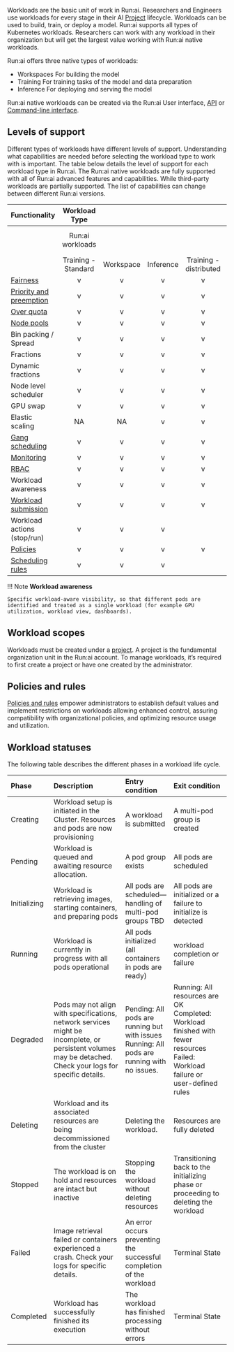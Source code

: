 
Workloads are the basic unit of work in Run:ai. Researchers and Engineers use workloads for every stage in their AI [Project](../../platform-admin/aiinitiatives/org/projects.md) lifecycle. Workloads can be used to build, train, or deploy a model. Run:ai supports all types of Kubernetes workloads. Researchers can work with any workload in their organization but will get the largest value working with Run:ai native workloads.

Run:ai offers three native types of workloads:

* Workspaces For building the model  
* Training For training tasks of the model and data preparation  
* Inference For deploying and serving the model

Run:ai native workloads can be created via the Run:ai User interface, [API](https://api-docs.run.ai/2.18/tag/Workloads) or [Command-line interface](../../Researcher/cli-reference/Introduction.md).

## Levels of support

Different types of workloads have different levels of support. Understanding what capabilities are needed before selecting the workload type to work with is important. The table below details the level of support for each workload type in Run:ai. The Run:ai native workloads are fully supported with all of Run:ai advanced features and capabilities. While third-party workloads are partially supported. The list of capabilities can change between different Run:ai versions.

| Functionality | Workload Type |  |  |  |  |
| ----- | :---: | :---: | :---: | :---: | ----- |
|  | Run:ai workloads |  |  |  | Third-party workloads |
|  | Training - Standard | Workspace | Inference | Training - distributed | All K8s workloads |
| [Fairness](../../Researcher/scheduling/the-runai-scheduler.md#fairness-fair-resource-distribution) | v | v | v | v | v |
| [Priority and preemption](../../Researcher/scheduling/the-runai-scheduler.md#preemption) | v | v | v | v | v |
| [Over quota](../../Researcher/scheduling/the-runai-scheduler.md#over-quota-priority) | v | v | v | v | v |
| [Node pools](../../platform-admin/aiinitiatives/resources/node-pools.md) | v | v | v | v | v |
| Bin packing / Spread | v | v | v | v | v |
| Fractions | v | v | v | v | v |
| Dynamic fractions | v | v | v | v | v |
| Node level scheduler | v | v | v | v | v |
| GPU swap | v | v | v | v | v |
| Elastic scaling | NA | NA | v | v | v |
| [Gang scheduling](../../Researcher/scheduling/the-runai-scheduler.md#gang-scheduling) | v | v | v | v | v |
| [Monitoring](../../admin/maintenance/alert-monitoring.md) | v | v | v | v | v |
| [RBAC](../../admin/authentication/authentication-overview.md#role-based-access-control-rbac-in-runai) | v | v | v | v |  |
| Workload awareness | v | v | v | v |  |
| [Workload submission](../../Researcher/workloads/overviews/managing-workloads.md) | v | v | v | v |  |
| Workload actions (stop/run) | v | v | v |  |  |
| [Policies](../../platform-admin/workloads/policies/overview.md) | v | v | v | v |  |
| [Scheduling rules](../../platform-admin/aiinitiatives/org/scheduling-rules.md) | v | v | v |  |  |

!!! Note
    __Workload awareness__

    Specific workload-aware visibility, so that different pods are identified and treated as a single workload (for example GPU utilization, workload view, dashboards).

## Workload scopes

Workloads must be created under a [project](../../platform-admin/aiinitiatives/org/projects.md). A project is the fundamental organization unit in the Run:ai account. To manage workloads, it’s required to first create a project or have one created by the administrator.

## Policies and rules

[Policies and rules](../../platform-admin/workloads/policies/overview.md) empower administrators to establish default values and implement restrictions on workloads allowing enhanced control, assuring compatibility with organizational policies, and optimizing resource usage and utilization.

## Workload statuses

The following table describes the different phases in a workload life cycle.

| Phase | Description | Entry condition | Exit condition |
| :---- | :---- | :---- | :---- |
| Creating | Workload setup is initiated in the Cluster. Resources and pods are now provisioning | A workload is submitted | A multi-pod group is created |
| Pending | Workload is queued and awaiting resource allocation. | A pod group exists | All pods are scheduled |
| Initializing | Workload is retrieving images, starting containers, and preparing pods | All pods are scheduled—handling of multi-pod groups TBD | All pods are initialized or a failure to initialize is detected |
| Running | Workload is currently in progress with all pods operational | All pods initialized (all containers in pods are ready) | workload completion or failure |
| Degraded | Pods may not align with specifications, network services might be incomplete, or persistent volumes may be detached. Check your logs for specific details. | Pending: All pods are running but with issues Running: All pods are running with no issues. | Running: All resources are OK Completed: Workload finished with fewer resources Failed: Workload failure or user-defined rules |
| Deleting | Workload and its associated resources are being decommissioned from the cluster | Deleting the workload. | Resources are fully deleted |
| Stopped | The workload is on hold and resources are intact but inactive | Stopping the workload without deleting resources | Transitioning back to the initializing phase or proceeding to deleting the workload |
| Failed | Image retrieval failed or containers experienced a crash. Check your logs for specific details. | An error occurs preventing the successful completion of the workload | Terminal State |
| Completed | Workload has successfully finished its execution | The workload has finished processing without errors | Terminal State |

